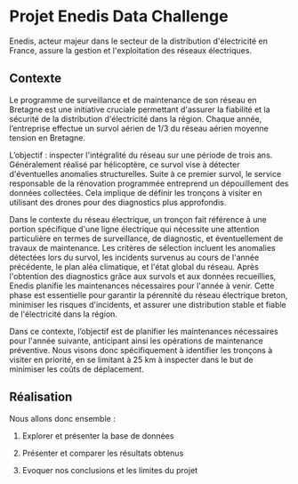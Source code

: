 # Projet Enedis Data Challenge

Enedis, acteur majeur dans le secteur de la distribution d'électricité en France, assure la gestion et l'exploitation des réseaux électriques. 

## Contexte

Le programme de surveillance et de maintenance de son réseau en Bretagne est une initiative cruciale permettant d'assurer la fiabilité et la sécurité de la distribution d'électricité dans la région.
Chaque année, l’entreprise effectue un survol aérien de 1/3 du réseau aérien moyenne tension en Bretagne. 

L’objectif : inspecter l'intégralité du réseau sur une période de trois ans. Généralement réalisé par hélicoptère, ce survol vise à détecter d'éventuelles anomalies structurelles. 
Suite à ce premier survol, le service responsable de la rénovation programmée entreprend un dépouillement des données collectées. 
Cela implique de définir les tronçons à visiter en utilisant des drones pour des diagnostics plus approfondis.

Dans le contexte du réseau électrique, un tronçon fait référence à une portion spécifique d'une ligne électrique qui nécessite une attention particulière en termes de surveillance, de diagnostic, et éventuellement de travaux de maintenance. 
Les critères de sélection incluent les anomalies détectées lors du survol, les incidents survenus au cours de l'année précédente, le plan aléa climatique, et l'état global du réseau.
Après l'obtention des diagnostics grâce aux survols et aux données recueillies, Enedis planifie les maintenances nécessaires pour l'année à venir. 
Cette phase est essentielle pour garantir la pérennité du réseau électrique breton, minimiser les risques d'incidents, et assurer une distribution stable et fiable de l'électricité dans la région.

Dans ce contexte, l’objectif est de planifier les maintenances nécessaires pour l'année suivante, anticipant ainsi les opérations de maintenance préventive.
Nous visons donc spécifiquement à identifier les tronçons à visiter en priorité, en se limitant à 25 km à inspecter dans le but de minimiser les coûts de déplacement.

## Réalisation

Nous allons donc ensemble :

1. Explorer et présenter la base de données

2. Présenter et comparer les résultats obtenus

3. Evoquer nos conclusions et les limites du projet




